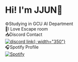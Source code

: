 # Hi! I'm JJUN🦖
⚙️Studying in GCU AI Department <br/>
🔐I Love Escape room <br/>
📥Discord Contact <br/>
[![discord link](https://i.imgur.com/7uzVHR4.png){: width="350"}](https://discord.gg/SpmnhkbHgm) <br/>
🎧Spotify Profile <br/>
  [![Spotify](https://spotify-github-readme.vercel.app/api/spotify)](spotify:user:316ho4ap7fl2z7osrlcuzmz74mzi)
